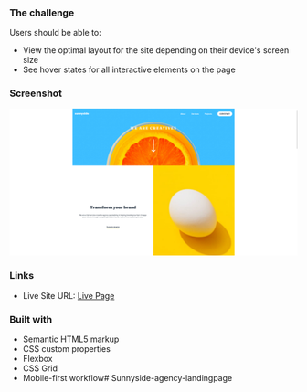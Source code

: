 ### The challenge

Users should be able to:

- View the optimal layout for the site depending on their device's screen size
- See hover states for all interactive elements on the page

### Screenshot

![](./Screenshot.png)

### Links

- Live Site URL: [Live Page](https://thignvs.github.io/Sunnyside-agency-landingpage/)

### Built with

- Semantic HTML5 markup
- CSS custom properties
- Flexbox
- CSS Grid
- Mobile-first workflow# Sunnyside-agency-landingpage
